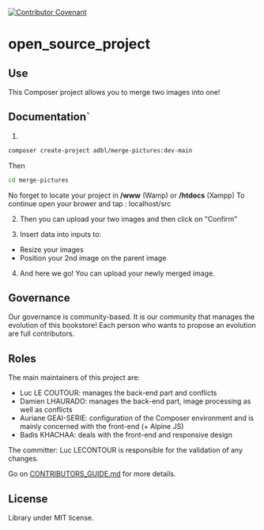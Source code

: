 [![Contributor Covenant](https://img.shields.io/badge/Contributor%20Covenant-2.1-4baaaa.svg)](CODE_OF_CONDUCT.md)
# open_source_project
## Use
This Composer project allows you to merge two images into one!

## Documentation`

1.  
```bash
composer create-project adbl/merge-pictures:dev-main
````
Then

```bash
cd merge-pictures
````
No forget to locate your project in **/www** (Wamp) or **/htdocs** (Xampp)
To continue open your brower and tap : localhost/src

2. Then you can upload your two images and then click on "Confirm"

3. Insert data into inputs to:
- Resize your images
- Position your 2nd image on the parent image

4. And here we go! You can upload your newly merged image.

## Governance
Our governance is community-based. It is our community that manages the evolution of this bookstore!
Each person who wants to propose an evolution are full contributors.
## Roles
The main maintainers of this project are:
- Luc LE COUTOUR: manages the back-end part and conflicts
- Damien LHAURADO: manages the back-end part, image processing as well as conflicts
- Auriane GEAI-SERIE: configuration of the Composer environment and is mainly concerned with the front-end (+ Alpine JS)
- Badis KHACHAA: deals with the front-end and responsive design

The committer: Luc LECONTOUR is responsible for the validation of any changes.

Go on <a href="https://github.com/bref1306/open_source_project/blob/main/CONTRIBUTORS_GUIDE.md" target="_blank">CONTRIBUTORS_GUIDE.md</a> for more details.
## License
Library under MIT license.

